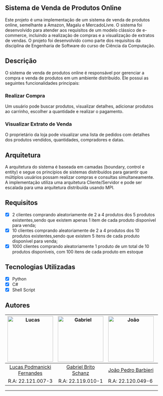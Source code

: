 ## Sistema de Venda de Produtos Online 
Este projeto é uma implementação de um sistema de venda de produtos online, semelhante a Amazon, Magalu e MercadoLivre. O sistema foi desenvolvido para atender aos requisitos de um modelo clássico de e-commerce, 
incluindo a realização de compras e a visualização de extratos de vendas. O projeto foi desenvolvido como parte dos requisitos da disciplina de Engenharia de Software do curso de Ciência da Computação.

    
## Descrição
<p>O sistema de venda de produtos online é responsável por gerenciar a compra e venda de produtos em um ambiente distribuído. Ele possui as seguintes funcionalidades principais:</p>

<h3>Realizar Compra</h3>
<p>Um usuário pode buscar produtos, visualizar detalhes, adicionar produtos ao carrinho, escolher a quantidade e realizar o pagamento.</p>

<h3>Visualizar Extrato de Venda</h3>
<p>O proprietário da loja pode visualizar uma lista de pedidos com detalhes dos produtos vendidos, quantidades, compradores e datas.</p>

<h2>Arquitetura</h2>
<p>A arquitetura do sistema é baseada em camadas (boundary, control e entity) e segue os princípios de sistemas distribuídos para garantir que múltiplos usuários possam realizar compras e consultas simultaneamente. A implementação utiliza uma arquitetura Cliente/Servidor e pode ser escalada para uma arquitetura distribuída usando MPI.</p>

## Requisitos
  - [x] 2 clientes comprando aleatoriamente de 2 a 4 produtos dos 5 produtos existentes,sendo que existem apenas 1 item de cada produto disponível para venda;
  - [x] 10 clientes comprando aleatoriamente de 2 a 4 produtos dos 10 produtos existentes,sendo que existem 5 itens de cada produto disponível para venda;
  - [x] 1000 clientes comprando aleatoriamente 1 produto de um total de 10 produtos disponíveis, com 100 itens de cada produto em estoque

 ## Tecnologias Utilizadas
   - [x] Python
   - [x] C#
   - [x] Shell Script

## Autores
| <img src="https://avatars.githubusercontent.com/u/104178669?v=4" alt="Lucas" width="150"/> | <img src="https://avatars.githubusercontent.com/u/57364626?v=4" alt="Gabriel" width="150"/> | <img src="https://avatars.githubusercontent.com/u/102989290?v=4" alt="João" width="150"/> | <img src="https://avatars.githubusercontent.com/u/64386249?v=4" alt="Leonardo" width="150"/> |
|:-------------------------------------------------------------------------------------------:|:-------------------------------------------------------------------------------------------:|---------------------------------------------------------------------------------------------|--------------------------------------------------------------------------------------------|
| [Lucas Podmanicki Fernandes](https://github.com/LucasPodmanicki)                           | [Gabriel Brito Schanz](https://github.com/gbschanz)                                      | [João Pedro Barbieri](https://github.com/vihmar)                                         | [Leonardo Barrionuevo](https://github.com/Leocandido)                                       |
| R.A: 22.121.007-3                                                                        | R.A: 22.119.010-1                                                                        | R.A: 22.120.049-6                                                                         | R.A: 22.121.034-7                                                                         |
***
